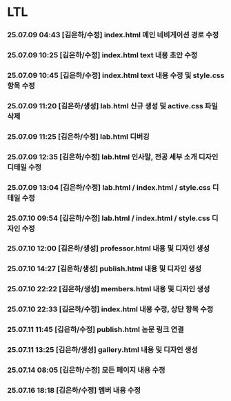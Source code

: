 # LTL

### 25.07.09 04:43 [김은하/수정] index.html 메인 네비게이션 경로 수정
### 25.07.09 10:25 [김은하/수정] index.html text 내용 초안 수정
### 25.07.09 10:45 [김은하/수정] index.html text 내용 수정 및 style.css 항목 수정
### 25.07.09 11:20 [김은하/생성] lab.html 신규 생성 및 active.css 파일 삭제
### 25.07.09 11:25 [김은하/수정] lab.html 디버깅
### 25.07.09 12:35 [김은하/수정] lab.html 인사말, 전공 세부 소개 디자인 디테일 수정
### 25.07.09 13:04 [김은하/수정] lab.html / index.html / style.css 디테일 수정
### 25.07.10 09:54 [김은하/수정] lab.html / index.html / style.css 디자인 수정
### 25.07.10 12:00 [김은하/생성] professor.html 내용 및 디자인 생성
### 25.07.10 14:27 [김은하/생성] publish.html 내용 및 디자인 생성
### 25.07.10 22:22 [김은하/생성] members.html 내용 및 디자인 생성
### 25.07.10 22:33 [김은하/수정] index.html 내용 수정, 상단 항목 수정
### 25.07.11 11:45 [김은하/수정] publish.html 논문 링크 연결
### 25.07.11 13:25 [김은하/생성] gallery.html 내용 및 디자인 생성
### 25.07.14 08:05 [김은하/수정] 모든 페이지 내용 수정
### 25.07.16 18:18 [김은하/수정] 멤버 내용 수정